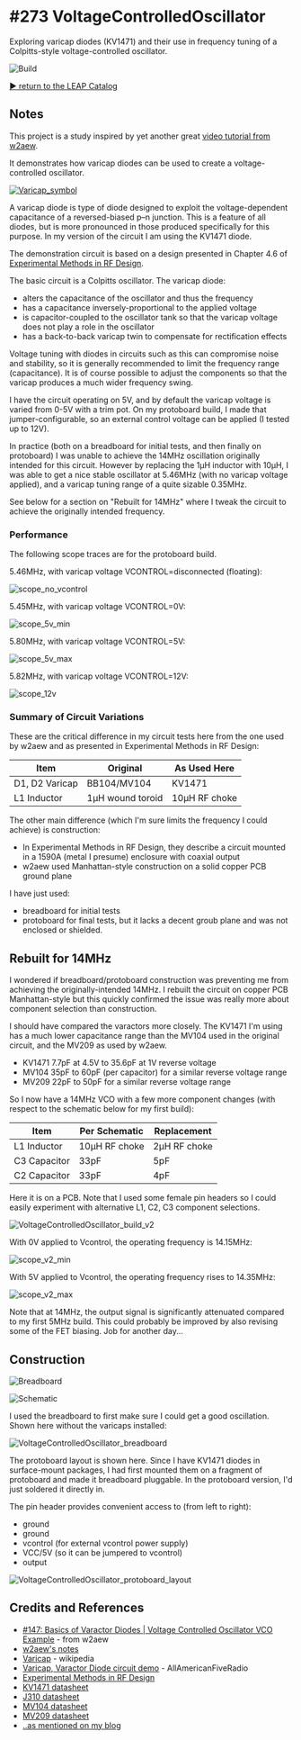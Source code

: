 # #273 VoltageControlledOscillator

Exploring varicap diodes (KV1471) and their use in frequency tuning of a Colpitts-style voltage-controlled oscillator.

![Build](./assets/scope_v2_min.gif?raw=true)

[:arrow_forward: return to the LEAP Catalog](http://leap.tardate.com)

## Notes

This project is a study inspired by yet another great [video tutorial from w2aew](https://youtu.be/icw8terKP-M).

It demonstrates how varicap diodes can be used to create a voltage-controlled oscillator.

[![Varicap_symbol](https://upload.wikimedia.org/wikipedia/commons/0/0e/Varicap_symbol.svg)](https://en.wikipedia.org/wiki/Varicap)

A varicap diode is type of diode designed to exploit the voltage-dependent capacitance of a reversed-biased p–n junction.
This is a feature of all diodes, but is more pronounced in those produced specifically for this purpose.
In my version of the circuit I am using the KV1471 diode.

The demonstration circuit is based on a design presented in Chapter 4.6 of
[Experimental Methods in RF Design](https://www.goodreads.com/book/show/2386153.Experimental_Methods_in_RF_Design).

The basic circuit is a Colpitts oscillator. The varicap diode:

* alters the capacitance of the oscillator and thus the frequency
* has a capacitance inversely-proportional to the applied voltage
* is capacitor-coupled to the oscillator tank so that the varicap voltage does not play a role in the oscillator
* has a back-to-back varicap twin to compensate for rectification effects

Voltage tuning with diodes in circuits such as this can compromise noise and stability,
so it is generally recommended to limit the frequency range (capacitance).
It is of course possible to adjust the components so that the varicap produces a much wider frequency swing.

I have the circuit operating on 5V, and by default the varicap voltage is varied from 0-5V with a trim pot.
On my protoboard build, I made that jumper-configurable, so an external control voltage can be applied (I tested up to 12V).

In practice (both on a breadboard for initial tests, and then finally on protoboard)
I was unable to achieve the 14MHz oscillation originally intended for this circuit.
However by replacing the 1µH inductor with 10µH, I was able to get a nice stable oscillator at 5.46MHz (with no varicap voltage applied), and a varicap tuning range of a quite sizable 0.35MHz.

See below for a section on "Rebuilt for 14MHz" where I tweak the circuit to achieve the originally intended frequency.

### Performance

The following scope traces are for the protoboard build.

5.46MHz, with varicap voltage VCONTROL=disconnected (floating):

![scope_no_vcontrol](./assets/scope_no_vcontrol.gif?raw=true)

5.45MHz, with varicap voltage VCONTROL=0V:

![scope_5v_min](./assets/scope_5v_min.gif?raw=true)

5.80MHz, with varicap voltage VCONTROL=5V:

![scope_5v_max](./assets/scope_5v_max.gif?raw=true)

5.82MHz, with varicap voltage VCONTROL=12V:

![scope_12v](./assets/scope_12v.gif?raw=true)

### Summary of Circuit Variations

These are the critical difference in my  circuit tests here from the one used by w2aew and as presented in Experimental Methods in RF Design:

| Item            | Original          | As Used Here  |
|-----------------|-------------------|---------------|
| D1, D2 Varicap  | BB104/MV104       | KV1471        |
| L1 Inductor     | 1µH wound toroid  | 10µH RF choke |

The other main difference (which I'm sure limits the frequency I could achieve) is construction:

* In Experimental Methods in RF Design, they describe a circuit mounted in a 1590A (metal I presume) enclosure with coaxial output
* w2aew used Manhattan-style construction on a solid copper PCB ground plane

I have just used:
* breadboard for initial tests
* protoboard for final tests, but it lacks a decent groub plane and was not enclosed or shielded.


## Rebuilt for 14MHz

I wondered if breadboard/protoboard construction was preventing me from achieving the originally-intended 14MHz.
I rebuilt the circuit on copper PCB Manhattan-style but this quickly confirmed the issue was really
more about component selection than construction.

I should have compared the varactors more closely. The KV1471 I'm using has a much lower capacitance range than the
MV104 used in the original circuit, and the MV209 as used by w2aew.

* KV1471 7.7pF at 4.5V to 35.6pF at 1V reverse voltage
* MV104 35pF to 60pF (per capacitor) for a similar reverse voltage range
* MV209 22pF to 50pF  for a similar reverse voltage range

So I now have a 14MHz VCO with a few more component changes (with respect to the schematic below for my first build):

| Item            | Per Schematic | Replacement   |
|-----------------|---------------|---------------|
| L1 Inductor     | 10µH RF choke | 2µH RF choke  |
| C3 Capacitor    | 33pF          | 5pF           |
| C2 Capacitor    | 33pF          | 4pF           |


Here it is on a PCB. Note that I used some female pin headers so I could easily experiment with
alternative L1, C2, C3 component selections.

![VoltageControlledOscillator_build_v2](./assets/VoltageControlledOscillator_build_v2.jpg?raw=true)

With 0V applied to Vcontrol, the operating frequency is 14.15MHz:

![scope_v2_min](./assets/scope_v2_min.gif?raw=true)

With 5V applied to Vcontrol, the operating frequency rises to 14.35MHz:

![scope_v2_max](./assets/scope_v2_max.gif?raw=true)

Note that at 14MHz, the output signal is significantly attenuated compared to my first 5MHz build. This could probably be improved by also revising some of the FET biasing. Job for another day...

## Construction

![Breadboard](./assets/VoltageControlledOscillator_bb.jpg?raw=true)

![Schematic](./assets/VoltageControlledOscillator_schematic.jpg?raw=true)

I used the breadboard to first make sure I could get a good oscillation.
Shown here without the varicaps installed:

![VoltageControlledOscillator_breadboard](./assets/VoltageControlledOscillator_breadboard.jpg?raw=true)

The protoboard layout is shown here. Since I have KV1471 diodes in surface-mount packages, I had first mounted them on a
fragment of protoboard and made it breadboard pluggable. In the protoboard version, I'd just soldered it directly in.

The pin header provides convenient access to (from left to right):

* ground
* ground
* vcontrol (for external vcontrol power supply)
* VCC/5V (so it can be jumpered to vcontrol)
* output

![VoltageControlledOscillator_protoboard_layout](./assets/VoltageControlledOscillator_protoboard_layout.jpg?raw=true)

## Credits and References
* [#147: Basics of Varactor Diodes | Voltage Controlled Oscillator VCO Example](https://youtu.be/icw8terKP-M) - from w2aew
* [w2aew's notes](http://www.qsl.net/w/w2aew//youtube/Varactor_diodes_with_VCO_example.pdf)
* [Varicap](https://en.wikipedia.org/wiki/Varicap) - wikipedia
* [Varicap, Varactor Diode circuit demo](https://www.youtube.com/watch?v=68qOrDl55tc) - AllAmericanFiveRadio
* [Experimental Methods in RF Design](https://www.goodreads.com/book/show/2386153.Experimental_Methods_in_RF_Design)
* [KV1471 datasheet](http://www.sumzi.com/upload/files/2007/06/2007062317524107881.PDF)
* [J310 datasheet](http://www.futurlec.com/Transistors/J310.shtml)
* [MV104 datasheet](http://www.onsemi.com/pub_link/Collateral/MV104-D.PDF)
* [MV209 datasheet](http://www.onsemi.com/pub_link/Collateral/MMBV109LT1-D.PDF)
* [..as mentioned on my blog](xx)

